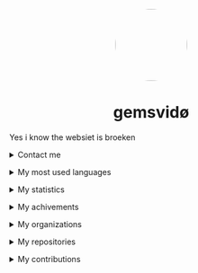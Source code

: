 
<p align="center">
    <img style="border-radius: 100px" width="128" height="128" src="https://avatars.githubusercontent.com/u/69060894?v=4" href="https://github.com/afkvido">
</p>
<h1 align="center">gemsvidø</h1>




Yes i know the websiet is broeken


<details>
<summary>Contact me</summary>
    <p></p>
<img align="left" alt="Discord" width="26px" src="https://discord.com/assets/07dca80a102d4149e9736d4b162cff6f.ico" /> <a href="https://dsc.bio/gemsvido">gemsvido#6866</a>
</p>
<img align="left" alt="Email" width="26px" src="https://www.google.com/a/cpanel/gmail.com/images/favicon.ico" /> <a href="mailto:gemsvido@gmail.com">gemsvido@gmail.com</a>
</p>
</details>


 <p></p>



<details align="left">
    <summary>My most used languages</summary>
    <p></p>
    
  ![image](https://github-readme-stats.vercel.app/api/top-langs/?username=afkvido&layout=compact&theme=dark)
    
</details>



 <p></p>



<details align="left">
    <summary>My statistics</summary>
    <p></p>
    
  ![image](https://github-readme-stats.vercel.app/api?username=afkvido&count_private=true&show_icons=true&include_all_commits=true&theme=dark)
    
</details>



 <p></p>



<details align="left">
    <summary>My achivements</summary>
    <p></p>
    
  ![image](https://github-profile-trophy.vercel.app/?username=afkvido&rank=SSS,SS,S,AAA,AA,A,BBB,BB,B,C&theme=onedark)
    
</details>



 <p></p>




<details align="left">
    <summary>My organizations</summary>
    <p></p>
    
<a href="https://github.com/deadlyClient">deadlyClient development</a> - deadlyClient
    <p></p>
<a href="https://github.com/afkvido-development">afkvido development</a> - afkvido's official organization
    <p></p>
<a href="https://github.com/MsgEngine">MsgEngine</a> - MessageEngine server collection
    <p></p>
<a href="https://github.com/iii9">iii9</a> - Redirect

</details>


 <p></p>


<details align="left">
    <summary>My repositories</summary>
    <p></p>
    
[GFM] <a href="https://github.com/afkvido/afkvido">afkvido</a> - My profile (Markdown, GitHub Flavored Markdown)
    <p></p>
[Java] <a href="https://github.com/afkvido-development/MessageEngine">MessageEngine</a> - chat engine platform thing (Pure Java)
    <p></p>
[Java] <a href="https://github.com/afkvido-development/MessageEngine-PTB">MessageEngine PTB</a> - MessageEngine Public Test Beta (Pure Java)
    <p></p>
[Java] <a href="https://github.com/afkvido/MessageEngine-Alpha">MessageEngine Alpha</a> - MessageEngine Public Alpha Test (Pure Java)
    <p></p>
[GFM] <a href="https://github.com/iii9/m">iii9/m</a> - Redirect to MessageEngine (Markdown, GitHub Flavored Markdown)
    <p></p>
[Java] <a href="https://github.com/afkvido/UsefulStuff">UsefulStuff</a> - Useful utilities that you can add to your java project for convenience (Pure Java)
    <p></p>
[Java] <a href="https://github.com/afkvido/RDK">RDK</a> - Retard Development Kit for Java. For Retards, By Retards. (Pure Java)
    <p></p>
[GFM] <a href="https://github.com/afkvido/afkvido.github.io">afkvido.github.io</a> - This website (HTML, Markdown, GitHub Flavored Markdown)
    <p></p>
[Java] <a href="https://github.com/afkvido/EncryptCode">EncryptCode</a> - Encrypt your messages with this simple java project! _Discontinued, Archive_ (Pure Java)
    <p></p>
[GFM] <a href="https://github.com/afkvido/prodigyErrCodes">prodigyErrCodes</a> - A list of error codes in Prodigy Math Game, used as an error code tracker for [PMGH](https://github.com/Prodigy-Hacking/ProdigyMathGameHacking). (Markdown, GitHub Flavored Markdown)
    <p></p>
[Java] <a href="https://github.com/afkvido-development/MessageEngineLITE">MessageEngineLITE</a> - chat engine platform thing, but less glitchy (Pure Java)
    <p></p>
[YML]  <a href="https://github.com/afkvido-development/MessageEngine-ServerTemplate">MessageEngine ServerTemplate</a> - template for MessageEngine chatServers (Mostly YAML)
    <p></p>
[YML] <a href="https://github.com/afkvido-development/MessageEngine-API">MessageEngine API</a> - API for MessageEngine updates and more (Mostly YAML)
    <p></p>
[GFM] <a href="https://github.com/afkvido-development/afkvido-development.github.io">afkvido development website</a> - github page for afkvido-development (Markdown, GitHub Flavored Markdown)
    
</details>


 <p></p>


<details align="left">
    <summary>My contributions</summary>
    <p></p>
    
[TS] <a href="https://github.com/Prodigy-Hacking/ProdigyMathGameHacking">ProdigyMathGameHacking</a> - exploiting prodigy kids math game (TypeScript, JavaScript)
    
    
</details>

